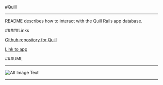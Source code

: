 #Quill

***

README describes how to interact with the Quill Rails app database.

#####Links

[Github repository for Quill](https://github.com/travisbm/quill)

[Link to app](http://iron-quill.herokuapp.com/)

###UML

***

![Alt Image Text](https://www.dropbox.com/s/f8nis0jm6mdppp3/Quill.png?dl=0)

***
